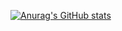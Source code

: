 [![Anurag's GitHub stats](https://github-readme-stats.vercel.app/api?username=NetFoxQwQ)](https://github.com/anuraghazra/github-readme-stats)
